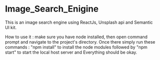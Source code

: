 # Image_Search_Enigine
This is an image search engine using ReactJs, Unsplash api and Semantic UI kit.


How to use it : 
make sure you have node installed, then open command prompt and navigate to the project's directory.
Once there simply run these commands : "npm install" to install the node modules followed by "npm start" to start the local host server
and Everything should be okay.
